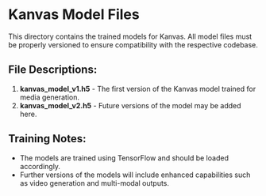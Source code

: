 # Kanvas Model Files

This directory contains the trained models for Kanvas. All model files must be properly versioned to ensure compatibility with the respective codebase.

## File Descriptions:

1. **kanvas_model_v1.h5** - The first version of the Kanvas model trained for media generation.
2. **kanvas_model_v2.h5** - Future versions of the model may be added here.

## Training Notes:

- The models are trained using TensorFlow and should be loaded accordingly.
- Further versions of the models will include enhanced capabilities such as video generation and multi-modal outputs.
